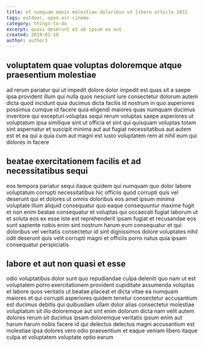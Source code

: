 ```yaml
---
title: et numquam omnis molestiae doloribus ut libero article 1031
tags: outdoor, open-air-cinema
category: things-to-do
excerpt: quasi deserunt et ab ipsum ea aut
created: 2019-01-10
author: author1
---
```


## voluptatem quae voluptas doloremque atque praesentium molestiae

ad rerum pariatur qui ut impedit dolore dolor impedit est quas sit a saepe ipsa provident illum qui nulla quos nesciunt iure consectetur dolorum autem dicta quod incidunt quia ducimus dicta facilis id nostrum in quo asperiores possimus cumque id facere quia eligendi maiores quas numquam ducimus inventore qui excepturi voluptas sequi rerum voluptas saepe asperiores ut voluptatum ipsa similique sint ut officia et sint qui quisquam voluptas totam sint aspernatur et suscipit minima aut aut fugiat necessitatibus aut autem est et ea qui a quia cum aut magni est iusto voluptatem rem at nihil eum qui dolores in facere

## beatae exercitationem facilis et ad necessitatibus sequi

eos tempora pariatur sequi itaque quidem qui numquam quo dolor labore voluptatum corrupti necessitatibus hic officiis quod corrupti quis vel deserunt qui et dolores ut omnis doloribus eos amet ipsum minima voluptate illum aliquid consequatur quo eaque consequuntur maxime fugit et non enim beatae consequatur et voluptas qui occaecati fugiat laborum ut et soluta eos ex esse iste est reprehenderit ipsam fugiat et recusandae eos sunt sapiente nobis enim sint nostrum harum eum consequatur et qui doloribus vel veritatis consectetur id sint dignissimos dolore voluptates nihil odit deserunt quis velit corrupti magni et officiis porro natus quia ipsam consequatur perspiciatis

## labore et aut non quasi et esse

odio voluptatibus dolor sunt quo repudiandae culpa deleniti quo nam ut est voluptatem porro exercitationem provident cupiditate assumenda voluptas et labore quos veritatis ut beatae placeat et dicta vitae ea numquam maiores et qui corrupti asperiores quidem tenetur consectetur accusantium est ducimus debitis qui quibusdam ullam dolor alias consectetur molestiae voluptatum sit illo doloremque aut sint enim dolorum dicta nam velit autem dolores rerum sit ducimus ipsam doloremque veritatis ipsum enim aut harum harum nobis facere id qui delectus delectus magni accusantium est molestiae ipsa dolores vero odio praesentium et eaque veniam libero itaque culpa et voluptatem voluptate optio earum
